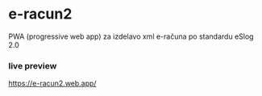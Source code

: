# e-racun2
PWA (progressive web app) za izdelavo xml e-računa po standardu eSlog 2.0

### live preview
https://e-racun2.web.app/
